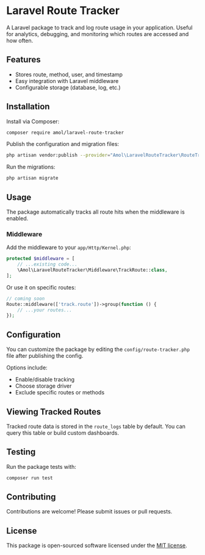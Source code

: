 # Laravel Route Tracker

A Laravel package to track and log route usage in your application. Useful for analytics, debugging, and monitoring which routes are accessed and how often.

## Features

- Stores route, method, user, and timestamp
- Easy integration with Laravel middleware
- Configurable storage (database, log, etc.)

## Installation

Install via Composer:

```bash
composer require amol/laravel-route-tracker
```

Publish the configuration and migration files:

```bash
php artisan vendor:publish --provider="Amol\LaravelRouteTracker\RouteTrackerProvider"
```

Run the migrations:

```bash
php artisan migrate
```

## Usage

The package automatically tracks all route hits when the middleware is enabled.

### Middleware

Add the middleware to your `app/Http/Kernel.php`:

```php
protected $middleware = [
    // ...existing code...
    \Amol\LaravelRouteTracker\Middleware\TrackRoute::class,
];
```

Or use it on specific routes:

```php
// coming soon
Route::middleware(['track.route'])->group(function () {
    // ...your routes...
});
```

## Configuration

You can customize the package by editing the `config/route-tracker.php` file after publishing the config.

Options include:

- Enable/disable tracking
- Choose storage driver
- Exclude specific routes or methods

## Viewing Tracked Routes

Tracked route data is stored in the `route_logs` table by default. You can query this table or build custom dashboards.

## Testing

Run the package tests with:

```bash
composer run test
```

## Contributing

Contributions are welcome! Please submit issues or pull requests.

## License

This package is open-sourced software licensed under the [MIT license](LICENSE).